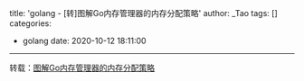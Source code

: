 title: 'golang - [转]图解Go内存管理器的内存分配策略'
author: _Tao
tags: []
categories:
  - golang
date: 2020-10-12 18:11:00
---
转载：[图解Go内存管理器的内存分配策略](https://mp.weixin.qq.com/s?__biz=MzUzNTY5MzU2MA==&mid=2247485736&idx=1&sn=921a9dfe3d638074b68a4fd072ea3cb9&chksm=fa80d8bfcdf751a948ea49ee620ca9d88ff0a62b4ad4e3a53321fee6813b8f90098fd72f7b11&token=940952510&lang=zh_CN#rd)
